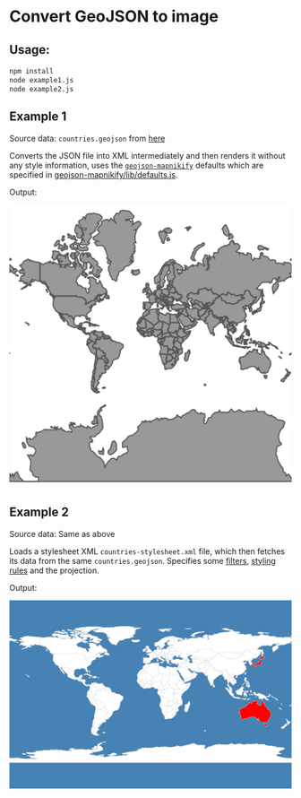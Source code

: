 # Convert GeoJSON to image

## Usage:

```
npm install
node example1.js
node example2.js
```

## Example 1

Source data: `countries.geojson` from [here](https://github.com/datasets/geo-boundaries-world-110m) 

Converts the JSON file into XML intermediately and then renders it without any style information, uses the [`geojson-mapnikify`](https://github.com/mapbox/geojson-mapnikify) defaults which are specified in [geojson-mapnikify/lib/defaults.js](https://github.com/mapbox/geojson-mapnikify/blob/master/lib/defaults.js).

Output:

![countries.geojson rendered 1](example1.png "countries.geojson rendered")

## Example 2

Source data: Same as above

Loads a stylesheet XML `countries-stylesheet.xml` file, which then fetches its data from the same `countries.geojson`. Specifies some [filters](https://github.com/mapnik/mapnik/wiki/Filter), [styling rules](https://github.com/mapnik/mapnik/wiki/SymbologySupport) and the projection.

Output:

![countries.geojson rendered with stylesheet](example2.png "countries.geojson rendered with stylesheet")